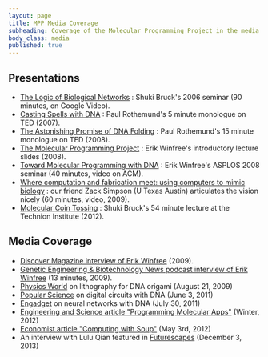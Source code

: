 ```yaml
---
layout: page
title: MPP Media Coverage
subheading: Coverage of the Molecular Programming Project in the media.
body_class: media
published: true
---
```




##  Presentations

  * [The Logic of Biological Networks][3]&nbsp;: Shuki Bruck's 2006 seminar (90 minutes, on Google Video).
  * [Casting Spells with DNA][4]&nbsp;: Paul Rothemund's 5 minute monologue on TED (2007).
  * [The Astonishing Promise of DNA Folding][5]&nbsp;: Paul Rothemund's 15 minute monologue on TED (2008).
  * [The Molecular Programming Project][6]&nbsp;: Erik Winfree's introductory lecture slides (2008).
  * [Toward Molecular Programming with DNA][7]&nbsp;: Erik Winfree's ASPLOS 2008 seminar (40 minutes, video on ACM).
  * [Where computation and fabrication meet: using computers to mimic biology][8]&nbsp;: our friend Zack Simpson (U Texas Austin) articulates the vision nicely (60 minutes, video, 2009).
  * [Molecular Coin Tossing][9]&nbsp;: Shuki Bruck's 54 minute lecture at the Technion Institute (2012).

##  Media Coverage

  * [Discover Magazine interview of Erik Winfree][10] (2009).
  * [Genetic Engineering &amp; Biotechnology News podcast interview of Erik Winfree][11] (13 minutes, 2009).
  * [Physics World][12] on lithography for DNA origami (August 21, 2009)
  * [Popular Science][13] on digital circuits with DNA (June 3, 2011)
  * [Engadget][14] on neural networks with DNA (July 30, 2011)
  * [Engineering and Science article "Programming Molecular Apps"][15] (Winter, 2012)
  * [Economist article "Computing with Soup"][16] (May 3rd, 2012)
  * An interview with Lulu Qian featured in [Futurescapes][16] (December 3, 2013)


   [1]: http://molecular-programming.org#column-one
   [2]: http://molecular-programming.org#searchInput
   [3]: http://video.google.com/videoplay?docid=3684954164278324696&amp;pr=goog-sl&amp;hl=en
   [4]: http://www.ted.com/index.php/talks/paul_rothemund_casts_a_spell_with_dna.html
   [5]: http://www.ted.com/index.php/talks/paul_rothemund_details_dna_folding.html
   [6]: http://www.dna.caltech.edu/MPP/Docs/MPP_RSV_2008_public.ppt
   [7]: http://dmcc.acm.org/pres/?query=/dmcc///confdata/asplos2008/2008-03-03_09h06
   [8]: http://www.ustream.tv/recorded/2385012
   [9]: http://www.youtube.com/watch?v=UB3TyS0zevI
   [10]: http://discovermagazine.com/2009/jul-aug/11-discover-interview-thanks-evolution-building-material-dna
   [11]: http://www.genengnews.com/gencasts.aspx?id=285
   [12]: http://physicsworld.com/cws/article/news/2009/aug/21/dna-scaffolds-could-make-nano-circuits
   [13]: http://www.popsci.com/science/article/2011-06/largest-dna-based-circuit-can-compute-simple-math-step-toward-control-chemical-reactions
   [14]: http://www.engadget.com/2011/07/30/dna-based-artificial-neural-network-is-a-primitive-brain-in-a-te/
   [15]: http://eands.caltech.edu/articles/LXXIV4/2012_Winter_Programming_Molecular_Apps.pdf
   [16]: http://www.economist.com/node/21548488
   [17]:http://www.tvguide.com/tvshows/futurescape-2013/episode-4-season-1/replacing-god/603303
